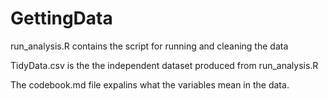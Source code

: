 GettingData
===========

run_analysis.R contains the script for running and cleaning the data

TidyData.csv is the the independent dataset produced from run_analysis.R

The codebook.md file expalins what the variables mean in the data. 

